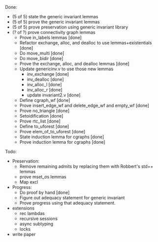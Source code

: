 Done:
* (5 of 5) state the generic invariant lemmas
* (5 of 5) prove the generic invariant lemmas
* (5 of 5) prove preservation using generic invariant library
* (? of ?) prove connectivity graph lemmas
  - Prove in_labels lemmas [done]
  - Refactor exchange, alloc, and dealloc to use lemmas+existentials [done]
  - Do move_multi [done]
  - Do move_bidir [done]
  - Prove the exchange, alloc, and dealloc lemmas [done]
  - Update genericinv.v to use those new lemmas
    + inv_exchange [done]
    + inv_dealloc [done]
    + inv_alloc_l [done]
    + inv_alloc_r [done]
    + update invariant2.v [done]
  - Define cgraph_wf [done]
  - Prove insert_edge_wf and delete_edge_wf and empty_wf [done]
  - Prove no_triangle [done]
  - Setoidification [done]
  - Prove rtc_list [done]
  - Define to_uforest [done]
  - Prove elem_of_to_uforest [done]
  - State induction lemma for cgraphs [done]
  - Prove induction lemma for cgraphs [done]

Todo:
* Preservation:
  - Remove remaining admits by replacing them with Robbert's std++ lemmas
  - prove mset_σs lemmas
  - Map excl
* Progress:
  - Do proof by hand [done]
  - Figure out adequacy statement for generic invariant
  - Prove progress using that adequacy statement.
* extensions
  - rec lambdas
  - recursive sessions
  - async subtyping
  - locks
* write paper